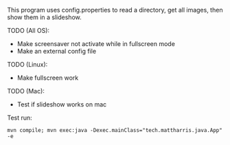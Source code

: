 This program uses config.properties to
read a directory, get all images, then
show them in a slideshow.

TODO (All OS):
* Make screensaver not activate while
in fullscreen mode
* Make an external config file

TODO (Linux):
* Make fullscreen work

TODO (Mac):
* Test if slideshow works on mac

Test run:

`mvn compile; mvn exec:java -Dexec.mainClass="tech.mattharris.java.App" -e`